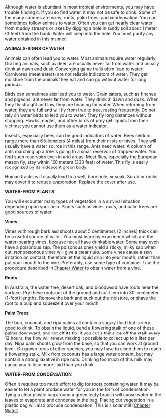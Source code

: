 
Although water is abundant in most tropical environments, you may have trouble finding it. If you do find water, it may not be safe to drink. Some of the many sources are vines, roots, palm trees, and condensation. You can sometimes follow animals to water. Often you can get nearly clear water from muddy streams or lakes by digging a hole in sandy soil about 1 meter (3 feet) from the bank. Water will seep into the hole. You must purify any water obtained in this manner.

**ANIMALS-SIGNS OF WATER**

Animals can often lead you to water. Most animals require water regularly. Grazing animals, such as deer, are usually never far from water and usually drink at dawn and dusk. Converging game trails often lead to water. Carnivores (meat eaters) are not reliable indicators of water. They get moisture from the animals they eat and can go without water for long periods.

Birds can sometimes also lead you to water. Grain eaters, such as finches and pigeons, are never far from water. They drink at dawn and dusk. When they fly straight and low, they are heading for water. When returning from water, they are full and will fly from tree to tree, resting frequently. Do not rely on water birds to lead you to water. They fly long distances without stopping. Hawks, eagles, and other birds of prey get liquids from their victims; you cannot use them as a water indicator.

Insects, especially bees, can be good indicators of water. Bees seldom range more than 6 kilometers (4 miles) from their nests or hives. They will usually have a water source in this range. Ants need water. A column of ants marching up a tree is going to a small reservoir of trapped water. You find such reservoirs even in arid areas. Most flies, especially the European mason fly, stay within 100 meters (330 feet) of water. This fly is easily recognized by its iridescent green body.

Human tracks will usually lead to a well, bore hole, or soak. Scrub or rocks may cover it to reduce evaporation. Replace the cover after use.

**WATER-FROM PLANTS**

You will encounter many types of vegetation in a survival situation depending upon your area. Plants such as vines, roots, and palm trees are good sources of water.

**Vines**

Vines with rough bark and shoots about 5 centimeters (2 inches) thick can be a useful source of water. You must learn by experience which are the water-bearing vines, because not all have drinkable water. Some may even have a poisonous sap. The poisonous ones yield a sticky, milky sap when cut. Nonpoisonous vines will give a clear fluid. Some vines cause a skin irritation on contact; therefore let the liquid drip into your mouth, rather than put your mouth to the vine. Preferably, use some type of container. Use the procedure described in [Chapter Water](Water) to obtain water from a vine.

**Roots**

In Australia, the water tree, desert oak, and bloodwood have roots near the surface. Pry these roots out of the ground and cut them into 30-centimeter (1-foot) lengths. Remove the bark and suck out the moisture, or shave the root to a pulp and squeeze it over your mouth.

**Palm Trees**

The buri, coconut, and nipa palms all contain a sugary fluid that is very good to drink. To obtain the liquid, bend a flowering stalk of one of these palms downward, and cut off its tip. If you cut a thin slice off the stalk every 12 hours, the flow will renew, making it possible to collect up to a liter per day. Nipa palm shoots grow from the base, so that you can work at ground level. On grown trees of other species, you may have to climb them to reach a flowering stalk. Milk from coconuts has a large water content, but may contain a strong laxative in ripe nuts. Drinking too much of this milk may cause you to lose more fluid than you drink.

**WATER-FROM CONDENSATION**

Often it requires too much effort to dig for roots containing water. It may be easier to let a plant produce water for you in the form of condensation. Tying a clear plastic bag around a green leafy branch will cause water in the leaves to evaporate and condense in the bag. Placing cut vegetation in a plastic bag will also produce condensation. This is a solar still ([Chapter Water](Water)).
